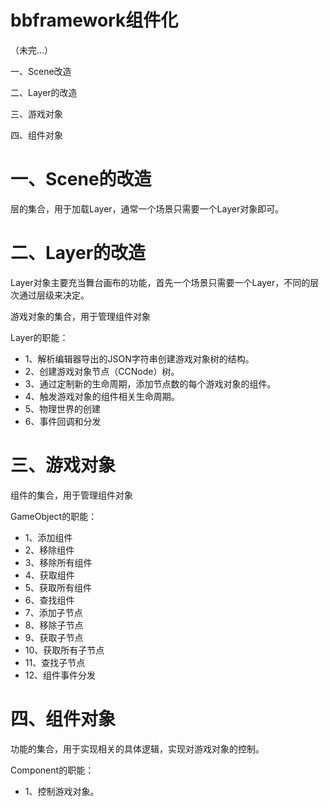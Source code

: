 # bbframework组件化

（未完...）

一、Scene改造

二、Layer的改造

三、游戏对象

四、组件对象

# 一、Scene的改造

层的集合，用于加载Layer，通常一个场景只需要一个Layer对象即可。

# 二、Layer的改造

Layer对象主要充当舞台画布的功能，首先一个场景只需要一个Layer，不同的层次通过层级来决定。

游戏对象的集合，用于管理组件对象

Layer的职能：

* 1、解析编辑器导出的JSON字符串创建游戏对象树的结构。
* 2、创建游戏对象节点（CCNode）树。
* 3、通过定制新的生命周期，添加节点数的每个游戏对象的组件。
* 4、触发游戏对象的组件相关生命周期。
* 5、物理世界的创建
* 6、事件回调和分发

# 三、游戏对象

组件的集合，用于管理组件对象

GameObject的职能：

* 1、添加组件
* 2、移除组件
* 3、移除所有组件
* 4、获取组件
* 5、获取所有组件
* 6、查找组件
* 7、添加子节点
* 8、移除子节点
* 9、获取子节点
* 10、获取所有子节点
* 11、查找子节点
* 12、组件事件分发

# 四、组件对象

功能的集合，用于实现相关的具体逻辑，实现对游戏对象的控制。

Component的职能：

* 1、控制游戏对象。